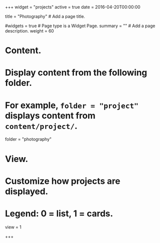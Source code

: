 +++
widget = "projects"
active = true
date = 2016-04-20T00:00:00

title = "Photography"  # Add a page title.

#widgets = true  # Page type is a Widget Page.
summary = ""  # Add a page description.
weight = 60

# Content.
# Display content from the following folder.
# For example, `folder = "project"` displays content from `content/project/`.
folder = "photography"

# View.
# Customize how projects are displayed.
# Legend: 0 = list, 1 = cards.
view = 1


+++